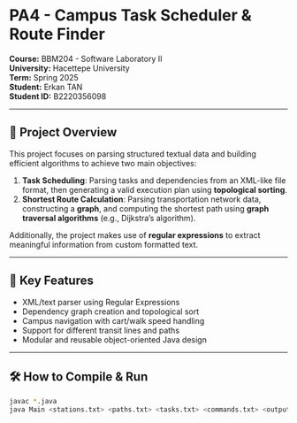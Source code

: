 # PA4 - Campus Task Scheduler & Route Finder  
**Course:** BBM204 - Software Laboratory II  
**University:** Hacettepe University  
**Term:** Spring 2025  
**Student:** Erkan TAN  
**Student ID:** B2220356098  

---

## 📌 Project Overview

This project focuses on parsing structured textual data and building efficient algorithms to achieve two main objectives:

1. **Task Scheduling**: Parsing tasks and dependencies from an XML-like file format, then generating a valid execution plan using **topological sorting**.
2. **Shortest Route Calculation**: Parsing transportation network data, constructing a **graph**, and computing the shortest path using **graph traversal algorithms** (e.g., Dijkstra’s algorithm).

Additionally, the project makes use of **regular expressions** to extract meaningful information from custom formatted text.

---

## 🧠 Key Features

- XML/text parser using Regular Expressions  
- Dependency graph creation and topological sort  
- Campus navigation with cart/walk speed handling  
- Support for different transit lines and paths  
- Modular and reusable object-oriented Java design  

---

## 🛠️ How to Compile & Run

```bash
javac *.java
java Main <stations.txt> <paths.txt> <tasks.txt> <commands.txt> <output.txt>
